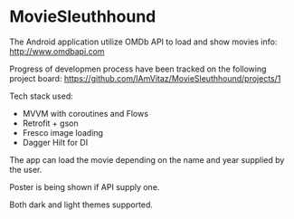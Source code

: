 # MovieSleuthhound

The Android application utilize OMDb API to load and show movies info: http://www.omdbapi.com

Progress of developmen process have been tracked on the following project board: https://github.com/IAmVitaz/MovieSleuthhound/projects/1

Tech stack used:
  - MVVM with coroutines and Flows
  - Retrofit + gson
  - Fresco image loading
  - Dagger Hilt for DI

The app can load the movie depending on the name and year supplied by the user.
  
Poster is being shown if API supply one.

Both dark and light themes supported.

